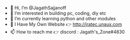 - 👋 Hi, I’m @JagathSajjanoff
- 👀 I’m interested in building pc, coding, diy etc
- 🌱 I’m currently learning python and other modules
- 💞️ I Have My Own Website 👉 http://jratec.unaux.com
- 📫 How to reach me 👉 discord : Jagath's_Zone#4830

<!---
JagathSajjanoff/JagathSajjanoff is a ✨ special ✨ repository because its `README.md` (this file) appears on your GitHub profile.
You can click the Preview link to take a look at your changes.
--->
